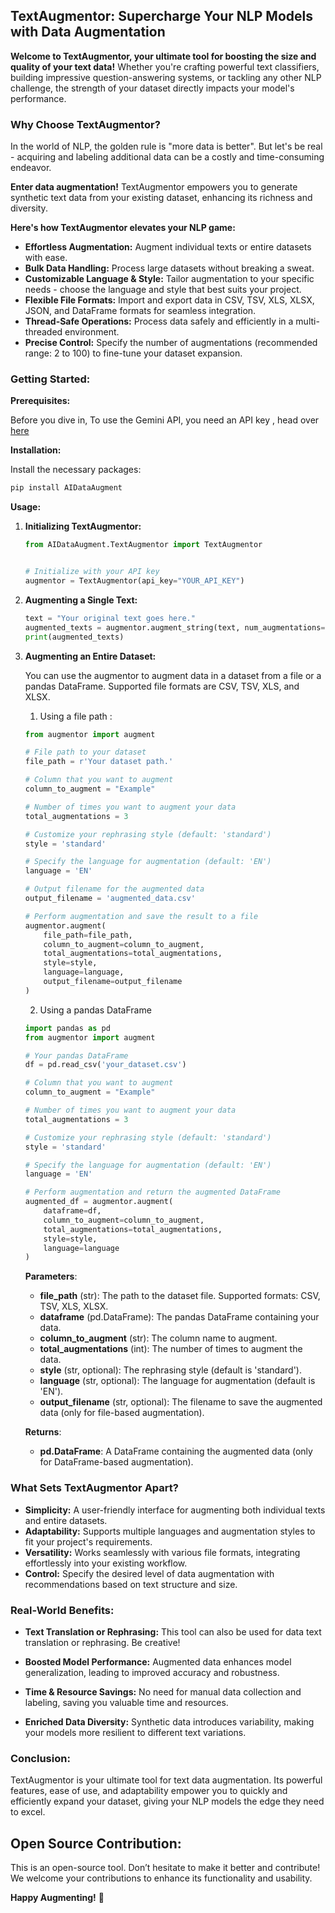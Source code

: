 ## TextAugmentor: Supercharge Your NLP Models with Data Augmentation

**Welcome to TextAugmentor, your ultimate tool for boosting the size and quality of your text data!** Whether you're crafting powerful text classifiers, building impressive question-answering systems, or tackling any other NLP challenge, the strength of your dataset directly impacts your model's performance.

### Why Choose TextAugmentor?

In the world of NLP, the golden rule is "more data is better". But let's be real - acquiring and labeling additional data can be a costly and time-consuming endeavor. 

**Enter data augmentation!** TextAugmentor empowers you to generate synthetic text data from your existing dataset, enhancing its richness and diversity.  

**Here's how TextAugmentor elevates your NLP game:**

* **Effortless Augmentation:** Augment individual texts or entire datasets with ease.
* **Bulk Data Handling:** Process large datasets without breaking a sweat.
* **Customizable Language & Style:** Tailor augmentation to your specific needs - choose the language and style that best suits your project.
* **Flexible File Formats:** Import and export data in CSV, TSV, XLS, XLSX, JSON, and DataFrame formats for seamless integration.
* **Thread-Safe Operations:** Process data safely and efficiently in a multi-threaded environment.
* **Precise Control:** Specify the number of augmentations (recommended range: 2 to 100) to fine-tune your dataset expansion.

### Getting Started:  

**Prerequisites:** 

Before you dive in, To use the Gemini API, you need an API key , head over [here](https://ai.google.dev/gemini-api/docs/api-key?hl=fr) 

**Installation:**

Install the necessary packages:

```bash
pip install AIDataAugment
```

**Usage:**

1. **Initializing TextAugmentor:**

    ```python
    from AIDataAugment.TextAugmentor import TextAugmentor


    # Initialize with your API key
    augmentor = TextAugmentor(api_key="YOUR_API_KEY")
    ```

2. **Augmenting a Single Text:**

    ```python
    text = "Your original text goes here."
    augmented_texts = augmentor.augment_string(text, num_augmentations=5, style="standard", language="EN")
    print(augmented_texts)
    ```

3. **Augmenting an Entire Dataset:**

    You can use the augmentor to augment data in a dataset from a file or a pandas DataFrame. Supported file formats are CSV, TSV, XLS, and XLSX.

    1. Using a file path :

    ```python
    from augmentor import augment

    # File path to your dataset
    file_path = r'Your dataset path.'

    # Column that you want to augment
    column_to_augment = "Example"

    # Number of times you want to augment your data
    total_augmentations = 3

    # Customize your rephrasing style (default: 'standard')
    style = 'standard'

    # Specify the language for augmentation (default: 'EN')
    language = 'EN'

    # Output filename for the augmented data
    output_filename = 'augmented_data.csv'

    # Perform augmentation and save the result to a file
    augmentor.augment(
        file_path=file_path,
        column_to_augment=column_to_augment,
        total_augmentations=total_augmentations,
        style=style,
        language=language,
        output_filename=output_filename
    )
    ```

    2. Using a pandas DataFrame
    ```python
    import pandas as pd
    from augmentor import augment

    # Your pandas DataFrame
    df = pd.read_csv('your_dataset.csv')

    # Column that you want to augment
    column_to_augment = "Example"

    # Number of times you want to augment your data
    total_augmentations = 3

    # Customize your rephrasing style (default: 'standard')
    style = 'standard'

    # Specify the language for augmentation (default: 'EN')
    language = 'EN'

    # Perform augmentation and return the augmented DataFrame
    augmented_df = augmentor.augment(
        dataframe=df,
        column_to_augment=column_to_augment,
        total_augmentations=total_augmentations,
        style=style,
        language=language
    )
    ```
    **Parameters**:
    * **file_path** (str): The path to the dataset file. Supported formats: CSV, TSV, XLS, XLSX.
    * **dataframe** (pd.DataFrame): The pandas DataFrame containing your data.
    * **column_to_augment** (str): The column name to augment.
    * **total_augmentations** (int): The number of times to augment the data.
    * **style** (str, optional): The rephrasing style (default is 'standard').
    * **language** (str, optional): The language for augmentation (default is 'EN').
    * **output_filename** (str, optional): The filename to save the augmented data (only for file-based augmentation).

    **Returns**:
    * **pd.DataFrame**: A DataFrame containing the augmented data (only for DataFrame-based augmentation).
### What Sets TextAugmentor Apart?

* **Simplicity:**  A user-friendly interface for augmenting both individual texts and entire datasets.
* **Adaptability:** Supports multiple languages and augmentation styles to fit your project's requirements.
* **Versatility:** Works seamlessly with various file formats, integrating effortlessly into your existing workflow.
* **Control:**  Specify the desired level of data augmentation with recommendations based on text structure and size.

### Real-World Benefits:

* **Text Translation or Rephrasing:** This tool can also be used for data text translation or rephrasing. Be creative!

* **Boosted Model Performance:** Augmented data enhances model generalization, leading to improved accuracy and robustness.
* **Time & Resource Savings:** No need for manual data collection and labeling, saving you valuable time and resources.
* **Enriched Data Diversity:** Synthetic data introduces variability, making your models more resilient to different text variations.

### Conclusion:

TextAugmentor is your ultimate tool for text data augmentation.  Its powerful features, ease of use, and adaptability empower you to quickly and efficiently expand your dataset, giving your NLP models the edge they need to excel.
## Open Source Contribution:
This is an open-source tool. Don’t hesitate to make it better and contribute! We welcome your contributions to enhance its functionality and usability.



**Happy Augmenting!** 🚀 

